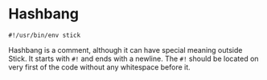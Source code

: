 # Hashbang

```stick
#!/usr/bin/env stick
```

Hashbang is a comment, although it can have special meaning outside Stick. It starts with `#!` and ends with a newline. The `#!` should be located on very first of the code without any whitespace before it.
